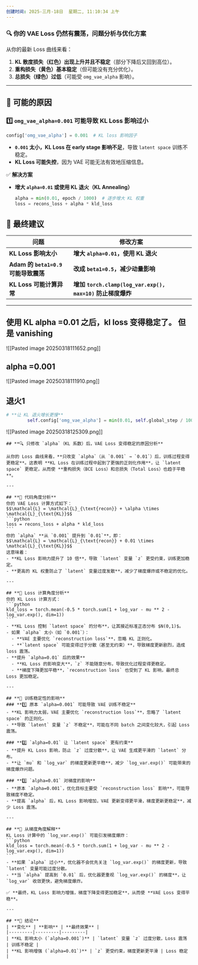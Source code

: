```yaml
---
创建时间: 2025-三月-18日  星期二, 11:10:34 上午
---
```

### **🔍 你的 VAE Loss 仍然有震荡，问题分析与优化方案**
从你的最新 Loss 曲线来看：
1. **KL 散度损失（红色）出现上升并且不稳定**（部分下降后又回到高位）。
2. **重构损失（黄色）基本稳定**（但可能没有充分优化）。
3. **总损失（绿色）过低**（可能受 `omg_vae_alpha` 影响）。


---

## **🔎 可能的原因**
### **1️⃣ `omg_vae_alpha=0.001` 可能导致 KL Loss 影响过小**
```python
config['omg_vae_alpha'] = 0.001  # KL loss 影响因子
```
- **`0.001` 太小，KL Loss 在 early stage 影响不足**，导致 `latent space` 训练不稳定。
- **KL Loss 可能失控**，因为 VAE 可能无法有效地压缩信息。

✅ **解决方案**
- **增大 `alpha=0.01` 或使用 KL 退火（KL Annealing）**
  ```python
  alpha = min(0.01, epoch / 1000)  # 逐步增大 KL 权重
  loss = recons_loss + alpha * kld_loss
  ```

## **🚀 最终建议**
| **问题**                        | **修改方案**                                           |
| ----------------------------- | -------------------------------------------------- |
| **KL Loss 影响太小**              | **增大 `alpha=0.01`，使用 KL 退火**                       |
| **Adam 的 `beta1=0.9` 可能导致震荡** | **改成 `beta1=0.5`，减少动量影响**                          |
| **KL Loss 可能计算异常**            | **增加 `torch.clamp(log_var.exp(), max=10)` 防止梯度爆炸** |



---


## 使用 KL alpha  =0.01 之后，kl loss 变得稳定了。 但是 vanishing 



![[Pasted image 20250318111652.png]]

## alpha =0.001
![[Pasted image 20250318111910.png]]

## 退火1
```python
# **让 KL 退火增长更慢**
        self.config['omg_vae_alpha'] = min(0.01, self.global_step / 100000)
```
![[Pasted image 20250318125309.png]]




````ad-help
## **🔍 只修改 `alpha`（KL 系数）后，VAE Loss 变得稳定的原因分析**

从你的 Loss 曲线来看，**只改变 `alpha`（从 `0.001` → `0.01`）后，训练过程变得更稳定**。这表明 **KL Loss 在训练过程中起到了更强的正则化作用**，让 `latent space` 更稳定，从而使 **重构损失（BCE Loss）和总损失（Total Loss）也趋于平稳**。

---

## **🔎 代码角度分析**
你的 VAE Loss 计算方式如下：
$$\mathcal{L} = \mathcal{L}_{\text{recon}} + \alpha \times \mathcal{L}_{\text{KL}}$$
```python
loss = recons_loss + alpha * kld_loss
```
你的 `alpha` **从 `0.001` 提升到 `0.01`**，即：
$$\mathcal{L} = \mathcal{L}_{\text{recon}} + 0.01 \times \mathcal{L}_{\text{KL}}$$
这意味着：
- **KL Loss 影响力提升了 10 倍**，导致 `latent` 变量 `z` 更受约束，训练更加稳定。
- **更高的 KL 权重防止了 `latent` 变量过度发散**，减少了梯度爆炸或不稳定的优化。

---

## **🔎 Loss 计算角度分析**
你的 KL Loss 计算方式：
```python
kld_loss = torch.mean(-0.5 * torch.sum(1 + log_var - mu ** 2 - log_var.exp(), dim=1))
```
- **KL Loss 控制 `latent space` 的分布**，让其接近标准正态分布 $N(0,1)$。
- 如果 `alpha` 太小（如 `0.001`）：
  - **VAE 主要优化 `reconstruction loss`**，忽略 KL 正则化。
  - **`latent space` 可能变得过于分散（甚至无约束）**，导致梯度更新剧烈，造成 loss 震荡。
- **提升 `alpha=0.01` 后的效果**
  - **KL Loss 的影响变大**，`z` 不能随意分布，导致优化过程变得更稳定。
  - **梯度下降更加平稳**，`reconstruction loss` 也受到了 KL 影响，最终总 Loss 更加稳定。

---

## **🔎 训练稳定性的影响**
### **1️⃣ 原本 `alpha=0.001` 可能导致 VAE 训练不稳定**
- **KL 影响力太弱，VAE 主要优化 `reconstruction loss`**，忽略了 `latent space` 的正则化。
- **导致 `latent` 变量 `z` 不稳定**，可能在不同 batch 之间变化较大，引起 Loss 震荡。

### **2️⃣ `alpha=0.01` 让 `latent space` 更有约束**
- **提升 KL Loss 影响，防止 `z` 过度分散**，让 VAE 生成更平滑的 `latent` 分布。
- **让 `mu` 和 `log_var` 的梯度更新更平稳**，减少 `log_var.exp()` 可能带来的梯度爆炸问题。

### **3️⃣ `alpha=0.01` 对梯度的影响**
- **原本 `alpha=0.001`，优化目标主要受 `reconstruction loss` 影响**，可能导致梯度不稳定。
- **提高 `alpha` 后，KL Loss 影响增加，VAE 更新变得更平滑，梯度更新更稳定**，减少 Loss 震荡。

---

## **🔎 从梯度角度解释**
KL Loss 计算中的 `log_var.exp()` 可能引发梯度爆炸：
```python
kld_loss = torch.mean(-0.5 * torch.sum(1 + log_var - mu ** 2 - log_var.exp(), dim=1))
```
- **如果 `alpha` 过小**，优化器不会优先关注 `log_var.exp()` 的梯度更新，导致 `latent` 变量可能过度分散。
- **当 `alpha` 提高到 `0.01` 后，优化器更重视 `log_var.exp()` 的梯度**，让 `log_var` 收敛更快，避免梯度爆炸。

✅ **最终，KL Loss 影响力增强，梯度下降变得更加稳定**，从而使 **VAE Loss 变得平稳**。

---

## **🚀 结论**
| **变化** | **影响** | **最终效果** |
|---------|---------|---------|
| **KL 影响太小 (`alpha=0.001`)** | `latent` 变量 `z` 过度分散，Loss 震荡 | 训练不稳定 |
| **KL 影响增强 (`alpha=0.01`)** | `z` 更受约束，梯度更新更平滑 | Loss 稳定 |


````
